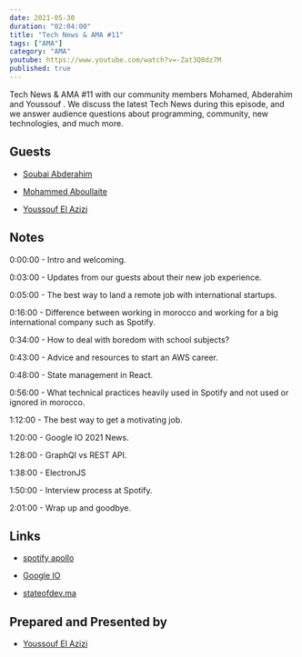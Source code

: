 ```yaml
---
date: 2021-05-30
duration: "02:04:00"
title: "Tech News & AMA #11"
tags: ["AMA"]
category: "AMA"
youtube: https://www.youtube.com/watch?v=-Zat3Q0dz7M
published: true
---
```


Tech News & AMA #11 with our community members Mohamed, Abderahim and Youssouf . We discuss the latest Tech News during this episode, and we answer audience questions about programming, community, new technologies, and much more.

## Guests

- [Soubai Abderahim](https://soubai.me)

- [Mohammed Aboullaite](https://twitter.com/laytoun)

- [Youssouf El Azizi](https://elazizi.com/)

## Notes

0:00:00 - Intro and welcoming.

0:03:00 - Updates from our guests about their new job experience.

0:05:00 - The best way to land a remote job with international startups.

0:16:00 - Difference between working in morocco and working for a big international company such as Spotify.

0:34:00 - How to deal with boredom with school subjects?

0:43:00 - Advice and resources to start an AWS career.

0:48:00 - State management in React.

0:56:00 - What technical practices heavily used in Spotify and not used or ignored in morocco.

1:12:00 - The best way to get a motivating job.

1:20:00 - Google IO 2021 News.

1:28:00 - GraphQl vs REST API.

1:38:00 - ElectronJS

1:50:00 - Interview process at Spotify.

2:01:00 - Wrap up and goodbye.

## Links

- [spotify apollo](https://github.com/spotify/apollo)

- [Google IO](https://www.youtube.com/watch?v=_xLgXIhebxA)

- [stateofdev.ma](https://stateofdev.ma/)

## Prepared and Presented by

- [Youssouf El Azizi](https://elazizi.com/)
